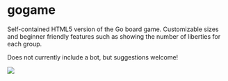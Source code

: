 # gogame

Self-contained HTML5 version of the Go board game. Customizable sizes and beginner friendly features such as showing the number of liberties for each group.

Does not currently include a bot, but suggestions welcome!

![](https://i.imgur.com/OgbgA9J.png)
